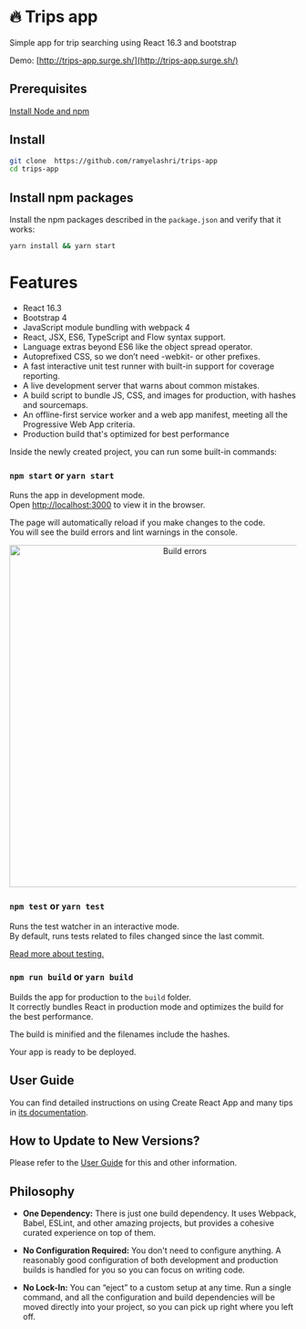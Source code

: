 # :fire: Trips app
Simple app for trip searching using React 16.3 and bootstrap

Demo: [http://trips-app.surge.sh/](http://trips-app.surge.sh/)

## Prerequisites

<a href="https://nodejs.org/" target="_blank" title="Installing Node.js and updating npm">
Install Node and npm</a>


## Install

```bash
git clone  https://github.com/ramyelashri/trips-app
cd trips-app
```

## Install npm packages
Install the npm packages described in the `package.json` and verify that it works:

```bash
yarn install && yarn start
```

# Features
- React 16.3
- Bootstrap 4
- JavaScript module bundling with webpack 4
- React, JSX, ES6, TypeScript and Flow syntax support.
- Language extras beyond ES6 like the object spread operator.
- Autoprefixed CSS, so we don’t need -webkit- or other prefixes.
- A fast interactive unit test runner with built-in support for coverage reporting.
- A live development server that warns about common mistakes.
- A build script to bundle JS, CSS, and images for production, with hashes and sourcemaps.
- An offline-first service worker and a web app manifest, meeting all the Progressive Web App criteria.
- Production build that's optimized for best performance


Inside the newly created project, you can run some built-in commands:

### `npm start` or `yarn start`

Runs the app in development mode.<br>
Open [http://localhost:3000](http://localhost:3000) to view it in the browser.

The page will automatically reload if you make changes to the code.<br>
You will see the build errors and lint warnings in the console.

<p align='center'>
<img src='https://cdn.rawgit.com/marionebl/create-react-app/9f62826/screencast-error.svg' width='600' alt='Build errors'>
</p>

### `npm test` or `yarn test`

Runs the test watcher in an interactive mode.<br>
By default, runs tests related to files changed since the last commit.

[Read more about testing.](https://facebook.github.io/create-react-app/docs/running-tests)

### `npm run build` or `yarn build`

Builds the app for production to the `build` folder.<br>
It correctly bundles React in production mode and optimizes the build for the best performance.

The build is minified and the filenames include the hashes.<br>

Your app is ready to be deployed.

## User Guide

You can find detailed instructions on using Create React App and many tips in [its documentation](https://facebook.github.io/create-react-app/).

## How to Update to New Versions?

Please refer to the [User Guide](https://facebook.github.io/create-react-app/docs/updating-to-new-releases) for this and other information.

## Philosophy

- **One Dependency:** There is just one build dependency. It uses Webpack, Babel, ESLint, and other amazing projects, but provides a cohesive curated experience on top of them.

- **No Configuration Required:** You don't need to configure anything. A reasonably good configuration of both development and production builds is handled for you so you can focus on writing code.

- **No Lock-In:** You can “eject” to a custom setup at any time. Run a single command, and all the configuration and build dependencies will be moved directly into your project, so you can pick up right where you left off.
